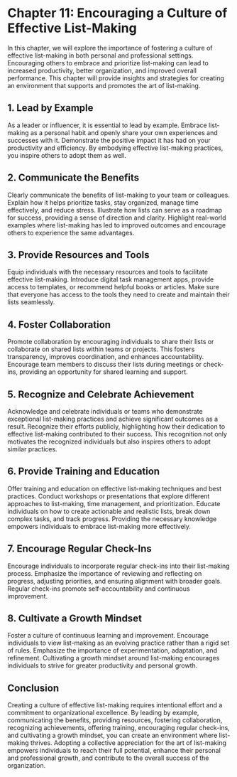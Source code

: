 Chapter 11: Encouraging a Culture of Effective List-Making
==========================================================

In this chapter, we will explore the importance of fostering a culture of effective list-making in both personal and professional settings. Encouraging others to embrace and prioritize list-making can lead to increased productivity, better organization, and improved overall performance. This chapter will provide insights and strategies for creating an environment that supports and promotes the art of list-making.

**1. Lead by Example**
----------------------

As a leader or influencer, it is essential to lead by example. Embrace list-making as a personal habit and openly share your own experiences and successes with it. Demonstrate the positive impact it has had on your productivity and efficiency. By embodying effective list-making practices, you inspire others to adopt them as well.

**2. Communicate the Benefits**
-------------------------------

Clearly communicate the benefits of list-making to your team or colleagues. Explain how it helps prioritize tasks, stay organized, manage time effectively, and reduce stress. Illustrate how lists can serve as a roadmap for success, providing a sense of direction and clarity. Highlight real-world examples where list-making has led to improved outcomes and encourage others to experience the same advantages.

**3. Provide Resources and Tools**
----------------------------------

Equip individuals with the necessary resources and tools to facilitate effective list-making. Introduce digital task management apps, provide access to templates, or recommend helpful books or articles. Make sure that everyone has access to the tools they need to create and maintain their lists seamlessly.

**4. Foster Collaboration**
---------------------------

Promote collaboration by encouraging individuals to share their lists or collaborate on shared lists within teams or projects. This fosters transparency, improves coordination, and enhances accountability. Encourage team members to discuss their lists during meetings or check-ins, providing an opportunity for shared learning and support.

**5. Recognize and Celebrate Achievement**
------------------------------------------

Acknowledge and celebrate individuals or teams who demonstrate exceptional list-making practices and achieve significant outcomes as a result. Recognize their efforts publicly, highlighting how their dedication to effective list-making contributed to their success. This recognition not only motivates the recognized individuals but also inspires others to adopt similar practices.

**6. Provide Training and Education**
-------------------------------------

Offer training and education on effective list-making techniques and best practices. Conduct workshops or presentations that explore different approaches to list-making, time management, and prioritization. Educate individuals on how to create actionable and realistic lists, break down complex tasks, and track progress. Providing the necessary knowledge empowers individuals to embrace list-making more effectively.

**7. Encourage Regular Check-Ins**
----------------------------------

Encourage individuals to incorporate regular check-ins into their list-making process. Emphasize the importance of reviewing and reflecting on progress, adjusting priorities, and ensuring alignment with broader goals. Regular check-ins promote self-accountability and continuous improvement.

**8. Cultivate a Growth Mindset**
---------------------------------

Foster a culture of continuous learning and improvement. Encourage individuals to view list-making as an evolving practice rather than a rigid set of rules. Emphasize the importance of experimentation, adaptation, and refinement. Cultivating a growth mindset around list-making encourages individuals to strive for greater productivity and personal growth.

**Conclusion**
--------------

Creating a culture of effective list-making requires intentional effort and a commitment to organizational excellence. By leading by example, communicating the benefits, providing resources, fostering collaboration, recognizing achievements, offering training, encouraging regular check-ins, and cultivating a growth mindset, you can create an environment where list-making thrives. Adopting a collective appreciation for the art of list-making empowers individuals to reach their full potential, enhance their personal and professional growth, and contribute to the overall success of the organization.
